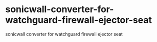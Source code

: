 # sonicwall-converter-for-watchguard-firewall-ejector-seat
sonicwall converter for watchguard firewall ejector seat
